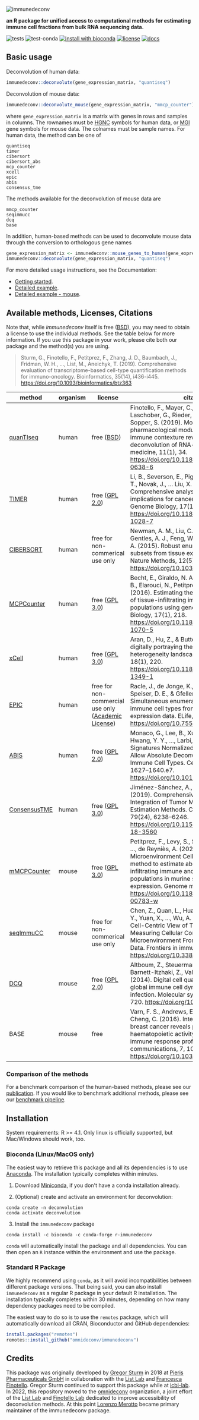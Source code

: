 ![immunedeconv](man/figures/immunedeconv_logo_sm.png)

**an R package for unified access to computational methods for estimating immune cell fractions from bulk RNA sequencing data.**

![tests](https://github.com/icbi-lab/immunedeconv/workflows/tests/badge.svg)
![test-conda](https://github.com/icbi-lab/immunedeconv/workflows/conda/badge.svg)
[![install with bioconda](https://img.shields.io/badge/install%20with-bioconda-brightgreen.svg?style=flat)](http://bioconda.github.io/recipes/r-immunedeconv/README.html)
[![license](https://img.shields.io/badge/license-BSD-green.svg)](https://github.com/icbi-lab/immunedeconv/blob/master/LICENSE.md)
[![docs](https://img.shields.io/badge/docs-pkgdown-blue.svg)](https://icbi-lab.github.io/immunedeconv)

## Basic usage

Deconvolution of human data:

```R
immunedeconv::deconvolute(gene_expression_matrix, "quantiseq")
```

Deconvolution of mouse data:

```R
immunedeconv::deconvolute_mouse(gene_expression_matrix, "mmcp_counter")
```

where `gene_expression_matrix` is a matrix with genes in rows and samples in columns. The rownames must be
[HGNC](https://www.genenames.org/) symbols for human data, or [MGI](http://www.informatics.jax.org/mgihome/nomen/) gene symbols for mouse data. 
The colnames must be sample names. For human data, the method can be one of

```
quantiseq
timer
cibersort
cibersort_abs
mcp_counter
xcell
epic
abis
consensus_tme
```

The methods available for the deconvolution of mouse data are 

```
mmcp_counter
seqimmucc
dcq
base
```
In addition, human-based methods can be used to deconvolute mouse data through the conversion to orthologous gene names


```R
gene_expression_matrix <- immunedeconv::mouse_genes_to_human(gene_expression_matrix)
immunedeconv::deconvolute(gene_expression_matrix, "quantiseq")
```

For more detailed usage instructions, see the Documentation:
* [Getting started](https://omnideconv.org/immunedeconv/articles/immunedeconv.html).
* [Detailed example](https://omnideconv.org/immunedeconv/articles/detailed_example.html).
* [Detailed example - mouse](https://omnideconv.org/immunedeconv/articles/detailed_example_mouse.html).


## Available methods, Licenses, Citations
Note that, while *immunedeconv* itself is free ([BSD](https://github.com/icbi-lab/immunedeconv/blob/master/LICENSE)), you may need to obtain a license to use the individual methods. See the table below for more information. If you use this package in your work, please cite both our package and the method(s) you are using.

> Sturm, G., Finotello, F., Petitprez, F., Zhang, J. D., Baumbach, J., Fridman, W. H., ..., List, M., Aneichyk, T. (2019). Comprehensive evaluation of transcriptome-based cell-type quantification methods for immuno-oncology. Bioinformatics, 35(14), i436-i445. https://doi.org/10.1093/bioinformatics/btz363



| method | organism |license | citation |
|--------|---------|----------|----------|
| [quanTIseq](http://icbi.at/software/quantiseq/doc/index.html) | human | free ([BSD](https://github.com/icbi-lab/immunedeconv/blob/master/LICENSE.md)) | Finotello, F., Mayer, C., Plattner, C., Laschober, G., Rieder, D., Hackl, H., ..., Sopper, S. (2019). Molecular and pharmacological modulators of the tumor immune contexture revealed by deconvolution of RNA-seq data. Genome medicine, 11(1), 34. https://doi.org/10.1186/s13073-019-0638-6 |
| [TIMER](http://cistrome.org/TIMER/) | human | free ([GPL 2.0](http://cistrome.org/TIMER/download.html)) | Li, B., Severson, E., Pignon, J.-C., Zhao, H., Li, T., Novak, J., … Liu, X. S. (2016). Comprehensive analyses of tumor immunity: implications for cancer immunotherapy. Genome Biology, 17(1), 174.  https://doi.org/10.1186/s13059-016-1028-7 |
| [CIBERSORT](https://cibersort.stanford.edu/) | human | free for non-commerical use only | Newman, A. M., Liu, C. L., Green, M. R., Gentles, A. J., Feng, W., Xu, Y., … Alizadeh, A. A. (2015). Robust enumeration of cell subsets from tissue expression profiles. Nature Methods, 12(5), 453–457.  https://doi.org/10.1038/nmeth.3337 |
| [MCPCounter](https://github.com/ebecht/MCPcounter) | human | free ([GPL 3.0](https://github.com/ebecht/MCPcounter/blob/master/Source/License)) | Becht, E., Giraldo, N. A., Lacroix, L., Buttard, B., Elarouci, N., Petitprez, F., … de Reyniès, A. (2016). Estimating the population abundance of tissue-infiltrating immune and stromal cell populations using gene expression. Genome Biology, 17(1), 218. https://doi.org/10.1186/s13059-016-1070-5 |
| [xCell](http://xcell.ucsf.edu/) | human | free ([GPL 3.0](https://github.com/dviraran/xCell/blob/master/DESCRIPTION)) | Aran, D., Hu, Z., & Butte, A. J. (2017). xCell: digitally portraying the tissue cellular heterogeneity landscape. Genome Biology, 18(1), 220. https://doi.org/10.1186/s13059-017-1349-1 |
| [EPIC](https://gfellerlab.shinyapps.io/EPIC_1-1/) | human | free for non-commercial use only ([Academic License](https://github.com/GfellerLab/EPIC/blob/master/LICENSE)) | Racle, J., de Jonge, K., Baumgaertner, P., Speiser, D. E., & Gfeller, D. (2017). Simultaneous enumeration of cancer and immune cell types from bulk tumor gene expression data. ELife, 6, e26476. https://doi.org/10.7554/eLife.26476 |
| [ABIS](https://giannimonaco.shinyapps.io/ABIS/) | human | free ([GPL 2.0](https://github.com/giannimonaco/ABIS)) | Monaco, G., Lee, B., Xu, W., Mustafah, S., Hwang, Y. Y., ..., Larbi, A. (2019). RNA-Seq Signatures Normalized by mRNA Abundance Allow Absolute Deconvolution of Human Immune Cell Types. Cell reports, 26(6), 1627–1640.e7. https://doi.org/10.1016/j.celrep.2019.01.041|
| [ConsensusTME](https://olliecast.shinyapps.io/Deconvolution_Benchmarking/) | human | free ([GPL 3.0](https://github.com/cansysbio/ConsensusTME/blob/master/LICENSE.md)) | Jiménez-Sánchez, A., Cast, O., & Miller, M. L. (2019). Comprehensive Benchmarking and Integration of Tumor Microenvironment Cell Estimation Methods. Cancer research, 79(24), 6238–6246. https://doi.org/10.1158/0008-5472.CAN-18-3560 |
|[mMCPCounter](https://github.com/cit-bioinfo/mMCP-counter)| mouse | free ([GPL 3.0](https://github.com/cit-bioinfo/mMCP-counter/blob/master/LICENSE.md))| Petitprez, F., Levy, S., Sun, C. M., Meylan, M., ..., de Reyniès, A. (2020). The murine Microenvironment Cell Population counter method to estimate abundance of tissue-infiltrating immune and stromal cell populations in murine samples using gene expression. Genome medicine, 12(1), 86. https://doi.org/10.1186/s13073-020-00783-w |
|[seqImmuCC](218.4.234.74:3200/immune/)| mouse | free for non-commerical use only | Chen, Z., Quan, L., Huang, A., Zhao, Q., Yuan, Y., Yuan, X., ..., Wu, A. (2018). seq-ImmuCC: Cell-Centric View of Tissue Transcriptome Measuring Cellular Compositions of Immune Microenvironment From Mouse RNA-Seq Data. Frontiers in immunology, 9, 1286. https://doi.org/10.3389/fimmu.2018.01286 |
|[DCQ](http://dcq.tau.ac.il/)| mouse | free ([GPL 2.0](https://cran.r-project.org/web/packages/ComICS/index.html))| Altboum, Z., Steuerman, Y., David, E., Barnett-Itzhaki, Z., Valadarsky, L., ..., Amit, I. (2014). Digital cell quantification identifies global immune cell dynamics during influenza infection. Molecular systems biology, 10(2), 720. https://doi.org/10.1002/msb.134947 |
|BASE| mouse | free | Varn, F. S., Andrews, E. H., Mullins, D. W., & Cheng, C. (2016). Integrative analysis of breast cancer reveals prognostic haematopoietic activity and patient-specific immune response profiles. Nature communications, 7, 10248. https://doi.org/10.1038/ncomms10248  |

### Comparison of the methods
For a benchmark comparison of the human-based methods, please see our [publication](https://doi.org/10.1101/463828).
If you would like to benchmark additional methods, please see our [benchmark
pipeline](https://github.com/icbi-lab/immune_deconvolution_benchmark).


## Installation
System requirements: R >= 4.1. Only linux is officially supported, but Mac/Windows should work, too.

### Bioconda (Linux/MacOS only)
The easiest way to retrieve this package and all its dependencies is to use [Anaconda](https://conda.io/miniconda.html).
The installation typically completes within minutes.

1. Download [Miniconda](https://conda.io/miniconda.html), if you don't have a conda installation already.

2. (Optional) create and activate an environment for deconvolution:
```
conda create -n deconvolution
conda activate deconvolution
```

3. Install the `immunedeconv` package
```
conda install -c bioconda -c conda-forge r-immunedeconv
```

`conda` will automatically install the package and all dependencies.
You can then open an `R` instance within the environment and use the package.


### Standard R Package
We highly recommend using `conda`, as it will avoid incompatibilities between
different package versions. That being said, you can also install `immunedeconv`
as a regular R package in your default R installation. The installation typically completes within 30 minutes, depending
on how many dependency packages need to be compiled.

The easiest way to do so is to use the `remotes` package, which will automatically download all CRAN, Bioconductor and GitHub dependencies:

```R
install.packages("remotes")
remotes::install_github("omnideconv/immunedeconv")
```

## Credits

This package was originally developed by [Gregor Sturm](https://github.com/grst) in 2018 at [Pieris Pharmaceuticals GmbH](https://www.pieris.com/) in collaboration with the [List Lab](https://biomedical-big-data.de/) and [Francesca Finotello](https://computationalbiomedicinegroup.github.io/). Gregor Sturm continued to support this package while at [icbi-lab](https://icbi.at). In 2022, this repository moved to the [omnideconv](https://omnideconv.org) organization, a joint effort of the [List Lab](https://biomedical-big-data.de/) and [Finotello Lab](https://computationalbiomedicinegroup.github.io/) dedicated to improve accessibility of deconvolution methods. At this point [Lorenzo Merotto](https://github.com/LorenzoMerotto) became primary maintainer of the immunedeconv package. 

